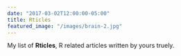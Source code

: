 ```yaml
---
date: "2017-03-02T12:00:00-05:00"
title: Rticles
featured_image: "/images/brain-2.jpg"
---
```


My list of **Rticles**, R related articles written by yours truely.

